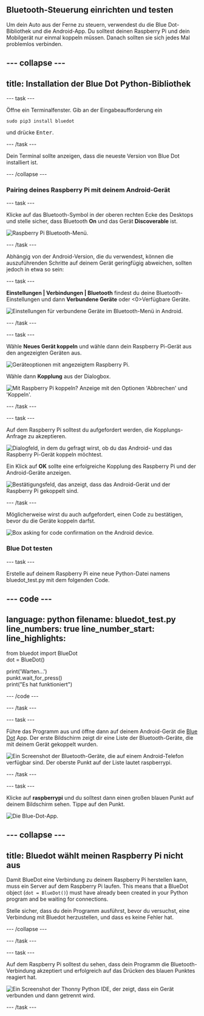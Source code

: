 ## Bluetooth-Steuerung einrichten und testen

Um dein Auto aus der Ferne zu steuern, verwendest du die Blue Dot-Bibliothek und die Android-App. Du solltest deinen Raspberry Pi und dein Mobilgerät nur einmal koppeln müssen. Danach sollten sie sich jedes Mal problemlos verbinden.

--- collapse ---
---
title: Installation der Blue Dot Python-Bibliothek
---

--- task ---

Öffne ein Terminalfenster. Gib an der Eingabeaufforderung ein
```
sudo pip3 install bluedot
```
und drücke <kbd>Enter</kbd>.

--- /task ---

Dein Terminal sollte anzeigen, dass die neueste Version von Blue Dot installiert ist.

--- /collapse ---

### Pairing deines Raspberry Pi mit deinem Android-Gerät

--- task ---

Klicke auf das Bluetooth-Symbol in der oberen rechten Ecke des Desktops und stelle sicher, dass Bluetooth **On** und das Gerät **Discoverable** ist.

![Raspberry Pi Bluetooth-Menü.](images/bt_rpi_1.png)

--- /task ---

Abhängig von der Android-Version, die du verwendest, können die auszuführenden Schritte auf deinem Gerät geringfügig abweichen, sollten jedoch in etwa so sein:

--- task ---

**Einstellungen | Verbindungen | Bluetooth** findest du deine Bluetooth-Einstellungen und dann **Verbundene Geräte** oder <0>Verfügbare Geräte.

![Einstellungen für verbundene Geräte im Bluetooth-Menü in Android.](images/bt_and_1.png)

--- /task ---

--- task ---

Wähle **Neues Gerät koppeln** und wähle dann dein Raspberry Pi-Gerät aus den angezeigten Geräten aus.

![Geräteoptionen mit angezeigtem Raspberry Pi.](images/bt_and_2.png)

Wähle dann **Kopplung** aus der Dialogbox.

![Mit Raspberry Pi koppeln? Anzeige mit den Optionen 'Abbrechen' und 'Koppeln'.](images/bt_and_3.png)

--- /task ---

--- task ---

Auf dem Raspberry Pi solltest du aufgefordert werden, die Kopplungs-Anfrage zu akzeptieren.

![Dialogfeld, in dem du gefragt wirst, ob du das Android- und das Raspberry Pi-Gerät koppeln möchtest.](images/bt_rpi_2.png)

Ein Klick auf **OK** sollte eine erfolgreiche Kopplung des Raspberry Pi und der Android-Geräte anzeigen.

![Bestätigungsfeld, das anzeigt, dass das Android-Gerät und der Raspberry Pi gekoppelt sind.](imgaes/bt_rpi_3.png)

--- /task ---

Möglicherweise wirst du auch aufgefordert, einen Code zu bestätigen, bevor du die Geräte koppeln darfst.

![Box asking for code confirmation on the Android device.](images/android3.png)

### Blue Dot testen

--- task ---

Erstelle auf deinem Raspberry Pi eine neue Python-Datei namens bluedot_test.py mit dem folgenden Code.

--- code ---
---
language: python 
filename: bluedot_test.py 
line_numbers: true 
line_number_start:
line_highlights:
---

from bluedot import BlueDot   
dot = BlueDot()

print('Warten...')   
punkt.wait_for_press()    
print("Es hat funktioniert")

--- /code ---

--- /task ---

--- task ---

Führe das Programm aus und öffne dann auf deinem Android-Gerät die [Blue Dot](https://play.google.com/store/apps/details?id=com.stuffaboutcode.bluedot&hl=en_GB&gl=US) App. Der erste Bildschirm zeigt dir eine Liste der Bluetooth-Geräte, die mit deinem Gerät gekoppelt wurden.

![Ein Screenshot der Bluetooth-Geräte, die auf einem Android-Telefon verfügbar sind. Der oberste Punkt auf der Liste lautet raspberrypi.](images/android4.jpeg)

--- /task ---

--- task ---

Klicke auf **raspberrypi** und du solltest dann einen großen blauen Punkt auf deinem Bildschirm sehen. Tippe auf den Punkt.

![Die Blue-Dot-App.](images/bt_and_5.png)

--- collapse ---
---
title: Bluedot wählt meinen Raspberry Pi nicht aus
---

 Damit BlueDot eine Verbindung zu deinem Raspberry Pi herstellen kann, muss ein Server auf dem Raspberry Pi laufen. This means that a BlueDot object (`dot = BlueDot()`) must have already been created in your Python program and be waiting for connections.

 Stelle sicher, dass du dein Programm ausführst, bevor du versuchst, eine Verbindung mit Bluedot herzustellen, und dass es keine Fehler hat.

--- /collapse ---

--- /task ---

--- task ---

Auf dem Raspberry Pi solltest du sehen, dass dein Programm die Bluetooth-Verbindung akzeptiert und erfolgreich auf das Drücken des blauen Punktes reagiert hat.

![Ein Screenshot der Thonny Python IDE, der zeigt, dass ein Gerät verbunden und dann getrennt wird.](images/thonny1.png)

--- /task ---
